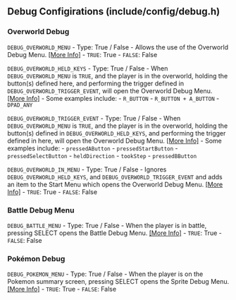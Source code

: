 ## Debug Configirations (include/config/debug.h)
### Overworld Debug

`DEBUG_OVERWORLD_MENU` - Type: True / False
    - Allows the use of the Overworld Debug Menu. [\[More Info\]](https://bulbapedia.bulbagarden.net/wiki/) 
		- `TRUE`: True
		- `FALSE`: False

`DEBUG_OVERWORLD_HELD_KEYS` - Type: True / False
    - When `DEBUG_OVERWORLD_MENU` is `TRUE`, and the player is in the overworld, holding the button(s) defined here, and performing the trigger defined in `DEBUG_OVERWORLD_TRIGGER_EVENT`, will open the Overworld Debug Menu. [\[More Info\]](https://bulbapedia.bulbagarden.net/wiki/)
    - Some examples include:
        - `R_BUTTON`
        - `R_BUTTON + A_BUTTON`
        - `DPAD_ANY`

`DEBUG_OVERWORLD_TRIGGER_EVENT` - Type: True / False
    - When `DEBUG_OVERWORLD_MENU` is `TRUE`, and the player is in the overworld, holding the button(s) defined in `DEBUG_OVERWORLD_HELD_KEYS`, and performing the trigger defined in here, will open the Overworld Debug Menu. [\[More Info\]](https://bulbapedia.bulbagarden.net/wiki/)
    - Some examples include:
        - `pressedAButton`
        - `pressedStartButton`
        - `pressedSelectButton`
        - `heldDirection`
        - `tookStep`
        - `pressedBButton`

`DEBUG_OVERWORLD_IN_MENU` - Type: True / False
    - Ignores `DEBUG_OVERWORLD_HELD_KEYS`, and `DEBUG_OVERWORLD_TRIGGER_EVENT` and adds an item to the Start Menu which opens the Overworld Debug Menu. [\[More Info\]](https://bulbapedia.bulbagarden.net/wiki/)
		- `TRUE`: True
		- `FALSE`: False

### Battle Debug Menu

`DEBUG_BATTLE_MENU` - Type: True / False
    - When the player is in battle, pressing SELECT opens the Battle Debug Menu. [\[More Info\]](https://bulbapedia.bulbagarden.net/wiki/) 
		- `TRUE`: True
		- `FALSE`: False

### Pokémon Debug

`DEBUG_POKEMON_MENU` - Type: True / False
    - When the player is on the Pokemon summary screen, pressing SELECT opens the Sprite Debug Menu. [\[More Info\]](https://bulbapedia.bulbagarden.net/wiki/) 
		- `TRUE`: True
		- `FALSE`: False
